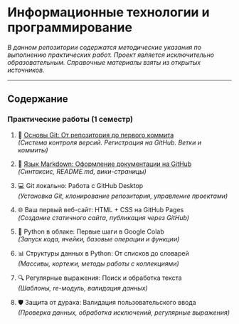 # Информационные технологии и программирование

 
_В данном репозитории содержатся методические указания по выполнению практических работ. Проект является исключительно образовательным. Справочные материалы взяты из открытых источников._
***
## Содержание

### Практические работы (1 семестр)

1.  🔄 [Основы Git: От репозитория до первого коммита](practices/PR1/PR1.md)  
_(Система контроля версий. Регистрация на GitHub. Ветки и коммиты)_

2. 📝 [Язык Markdown: Оформление документации на GitHub](practices/PR2/PR2.md)   
_(Синтаксис, README.md, вики-страницы)_

3. 💻 Git локально: Работа с GitHub Desktop  
_(Установка Git, клонирование репозитория, управление проектами)_

4. 🌐 Ваш первый веб-сайт: HTML + CSS на GitHub Pages  
_(Создание статичного сайта, публикация через GitHub)_

6. 🐍 Python в облаке: Первые шаги в Google Colab  
_(Запуск кода, ячейки, базовые операции и функции)_

7. 📊 Структуры данных в Python: От списков до словарей  
_(Массивы, кортежи, методы работы с коллекциями)_

8. 🔍 Регулярные выражения: Поиск и обработка текста  
_(Шаблоны, re-модуль, валидация данных)_

9. 🛡️ Защита от дурака: Валидация пользовательского ввода  
_(Проверка данных, обработка исключений, регулярные выражения)_



